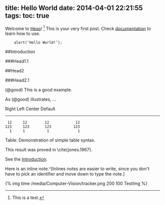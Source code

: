 title: Hello World
date: 2014-04-01 22:21:55
tags:
toc: true
---


Welcome to [Hexo](http://zespia.tw/hexo)! [^1] This is your very first post. Check [documentation](http://zespia.tw/hexo/docs) to learn how to use.

```
	alert(‘Hello World!’);
```

##Introduction

###Head1.1

##Head2

###Head2.1

(@good)  This is a good example.

As (@good) illustrates, ...

Right     Left     Center     Default
-------     ------ ----------   -------
     12     12        12            12
    123     123       123          123
      1     1          1             1

Table:  Demonstration of simple table syntax.

This result was proved in \cite{jones.1967}.

See the [Introduction](#introduction).

Here is an inline note.^[Inlines notes are easier to write, since
you don't have to pick an identifier and move down to type the
note.]

{% img time /media/Computer-Vision/tracker.png 200 100 TestImg %}

[^1]:This is a test.


